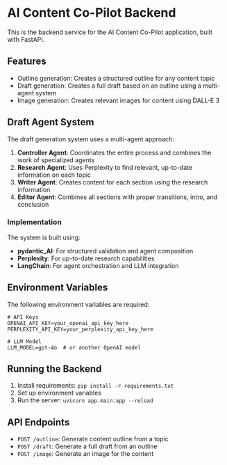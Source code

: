 # AI Content Co-Pilot Backend

This is the backend service for the AI Content Co-Pilot application, built with FastAPI.

## Features

- Outline generation: Creates a structured outline for any content topic
- Draft generation: Creates a full draft based on an outline using a multi-agent system
- Image generation: Creates relevant images for content using DALL-E 3

## Draft Agent System

The draft generation system uses a multi-agent approach:

1. **Controller Agent**: Coordinates the entire process and combines the work of specialized agents
2. **Research Agent**: Uses Perplexity to find relevant, up-to-date information on each topic
3. **Writer Agent**: Creates content for each section using the research information
4. **Editor Agent**: Combines all sections with proper transitions, intro, and conclusion

### Implementation

The system is built using:
- **pydantic_AI**: For structured validation and agent composition  
- **Perplexity**: For up-to-date research capabilities
- **LangChain**: For agent orchestration and LLM integration

## Environment Variables

The following environment variables are required:

```
# API Keys
OPENAI_API_KEY=your_openai_api_key_here
PERPLEXITY_API_KEY=your_perplexity_api_key_here

# LLM Model 
LLM_MODEL=gpt-4o  # or another OpenAI model
```

## Running the Backend

1. Install requirements: `pip install -r requirements.txt`
2. Set up environment variables
3. Run the server: `uvicorn app.main:app --reload`

## API Endpoints

- `POST /outline`: Generate content outline from a topic
- `POST /draft`: Generate a full draft from an outline 
- `POST /image`: Generate an image for the content 